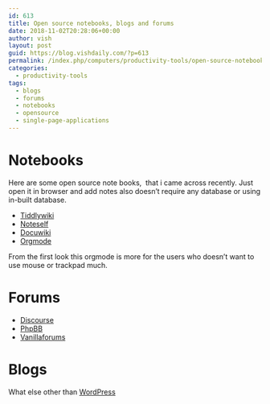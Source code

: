 ```yaml
---
id: 613
title: Open source notebooks, blogs and forums
date: 2018-11-02T20:28:06+00:00
author: vish
layout: post
guid: https://blog.vishdaily.com/?p=613
permalink: /index.php/computers/productivity-tools/open-source-notebooks-blogs-forums/
categories:
  - productivity-tools
tags:
  - blogs
  - forums
  - notebooks
  - opensource
  - single-page-applications
---
```

# Notebooks

Here are some open source note books,  that i came across recently. Just open it in browser and add notes also doesn&#8217;t require any database or using in-built database.

  * [Tiddlywiki](https://tiddlywiki.com/)
  * [Noteself](https://noteself.github.io/)
  * [Docuwiki](https://www.dokuwiki.org/dokuwiki)
  * [Orgmode](http://orgmode.org/features.html)

From the first look this orgmode is more for the users who doesn&#8217;t want to use mouse or trackpad much.

# Forums

  * [Discourse](https://www.discourse.org/)
  * [PhpBB](https://www.phpbb.com/)
  * [Vanillaforums](https://vanillaforums.com/en/)

# Blogs

What else other than [WordPress](https://wordpress.org/)